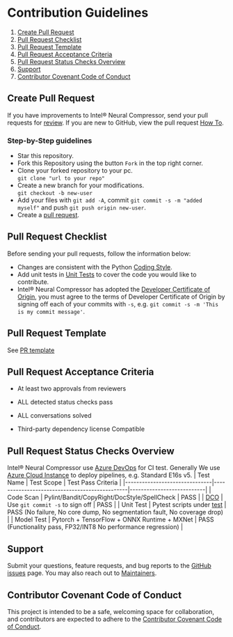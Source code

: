 Contribution Guidelines
=======================
1. [Create Pull Request](#create-pull-request)
2. [Pull Request Checklist](#pull-request-checklist)
3. [Pull Request Template](#distillation-support-matrix)
4. [Pull Request Acceptance Criteria](#pull-request-acceptance-criteria)
5. [Pull Request Status Checks Overview](#pull-request-status-checks-overview)
6. [Support](#support)
7. [Contributor Covenant Code of Conduct](#contributor-covenant-code-of-conduct)

## Create Pull Request
If you have improvements to Intel® Neural Compressor, send your pull requests for
[review](https://github.com/intel/neural-compressor/pulls). 
If you are new to GitHub, view the pull request [How To](https://help.github.com/articles/using-pull-requests/).  
### Step-by-Step guidelines
- Star this repository. 
- Fork this Repository using the button `Fork` in the top right corner.
- Clone your forked repository to your pc.   
`git clone "url to your repo"`
- Create a new branch for your modifications.    
`git checkout -b new-user`  
- Add your files with `git add -A`, commit `git commit -s -m "added myself"` and push `git push origin new-user`. 
- Create a [pull request](https://github.com/intel/neural-compressor/pulls).

## Pull Request Checklist

Before sending your pull requests, follow the information below:

- Changes are consistent with the Python [Coding Style](https://github.com/google/styleguide/blob/gh-pages/pyguide.md).
- Add unit tests in [Unit Tests](https://github.com/intel/neural-compressor/tree/master/test) to cover the code you would like to contribute.
- Intel® Neural Compressor has adopted the [Developer Certificate of Origin](https://en.wikipedia.org/wiki/Developer_Certificate_of_Origin), you must agree to the terms of Developer Certificate of Origin by signing off each of your commits with `-s`, e.g. `git commit -s -m 'This is my commit message'`.

## Pull Request Template

See [PR template](/.github/pull_request_template.md)

## Pull Request Acceptance Criteria
- At least two approvals from reviewers

- ALL detected status checks pass

- ALL conversations solved

- Third-party dependency license Compatible

## Pull Request Status Checks Overview
Intel® Neural Compressor use [Azure DevOps](https://learn.microsoft.com/en-us/azure/devops/pipelines/?view=azure-devops) for CI test.
Generally We use [Azure Cloud Instance](https://azure.microsoft.com/en-us/pricing/purchase-options/pay-as-you-go) to deploy pipelines, e.g. Standard E16s v5.
|     Test Name                 |     Test Scope                                |     Test Pass Criteria    |
|-------------------------------|-----------------------------------------------|---------------------------|
|     Code Scan                 |     Pylint/Bandit/CopyRight/DocStyle/SpellCheck       |     PASS          |
|     [DCO](https://github.com/apps/dco/)     |     Use `git commit -s` to sign off     |     PASS          |
|     Unit Test                 |     Pytest scripts under [test](/test)                |      PASS (No failure, No core dump, No segmentation fault, No coverage drop)      |
|     Model Test                |     Pytorch + TensorFlow + ONNX Runtime + MXNet         |      PASS (Functionality pass, FP32/INT8 No performance regression)       |

## Support

Submit your questions, feature requests, and bug reports to the
[GitHub issues](https://github.com/intel/neural-compressor/issues) page. You may also reach out to [Maintainers](mailto:inc.maintainers@intel.com).

## Contributor Covenant Code of Conduct

This project is intended to be a safe, welcoming space for collaboration, and contributors are expected to adhere to the [Contributor Covenant Code of Conduct](./CODE_OF_CONDUCT.md).
